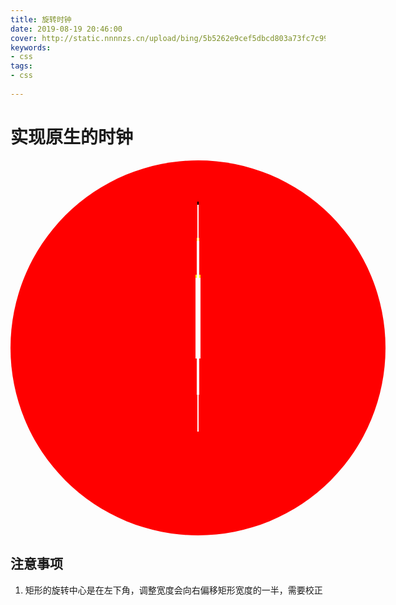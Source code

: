 ```yaml
---
title: 旋转时钟
date: 2019-08-19 20:46:00
cover: http://static.nnnnzs.cn/upload/bing/5b5262e9cef5dbcd803a73fc7c99292a.png
keywords: 
- css
tags:
- css
      
---
```

# 实现原生的时钟

<style>
    #warp{
        --scale-radius:300px;
        background:red;
        width:calc(var(--scale-radius) *2);
        height:calc(var(--scale-radius) *2);
        border-radius:100%;
        position:relative;
        margin:0 auto;
    }
    #warp *{
        margin:0;
        padding:0;
        box-sizing:border-box;
    }
    /* 刻度 */
    .scale{
        --s-width:10px;
        position:absolute;
        top:0px;
        height:calc(var(--scale-radius) *2 );
        border-top:var(--s-width) solid #000;
        border-bottom:var(--s-width) solid #000;
    }
    /* 每五分钟的刻度 */
    .scale.f{
        --f-width:5px;
        width:var(--f-width);
        left:calc(var(--scale-radius) - var(--f-width)/2)
    }
    /* 每分钟的刻度 */
    .scale.o{
        --o-width:2px;
        width:var(--o-width);
        left:calc(var(--scale-radius) - var(--o-width)/2);
    }
    /* 指针 */
    .scales .pointer{
        position:absolute;
        background-size:100% 100%;
    }
    .scales .pointer.second{
        --sec-width:2px;
        --sec-height-rate:0.8;
        --sec-height:calc((var(--scale-radius) * 2 - var(--scale-radius)/20) * var(--sec-height-rate));
        --sec-top:calc((var(--scale-radius) * 2 - var(--sec-height)) / 2 );

        width:var(--sec-width);
        height:var(--sec-height);
        top:var(--sec-top);
        left:calc(var(--scale-radius) - var(--sec-width)/2);
        border-top:5px #000 solid;
        border-bottom:100px red solid;
        background-color:#fff;
        z-index:3;
    }
    .scales .pointer.minute{
        --min-width:4px;
        --min-height-rate:0.6;
        --min-height:calc((var(--scale-radius) * 2 - var(--scale-radius)/20) * var(--min-height-rate) );
        --min-top:calc((var(--scale-radius) * 2 - var(--min-height)) / 2 );

        width:var(--min-width);
        height:var(--min-height);
        top:var(--min-top);
        left:calc(var(--scale-radius) - var(--min-width) /2);
        border-top:5px yellow solid;
        border-bottom:100px red solid;
        background-color:#fff;
        z-index:2;
    }
    .scales .pointer.hour{
        --hour-width:8px;
        --hour-height-rate:0.4;
        --hour-height:calc((var(--scale-radius) * 2 - var(--scale-radius)/20) * var(--hour-height-rate) );
        --hour-top:calc((var(--scale-radius) * 2 - var(--hour-height)) / 2 );

        width:var(--hour-width);
        height:var(--hour-height);
        top:var(--hour-top);
        left:calc(var(--scale-radius) - var(--hour-width) /2);
        border-top:5px yellow solid;
        border-bottom:100px red solid;
        background-color:#fff;
        z-index:1;
    }
</style>

<div id="warp">
<div class="scales">
    <div class="hour pointer"></div>
    <div class="minute pointer"></div>
    <div class="second pointer"></div>
</div>
</div>

## 注意事项
1. 矩形的旋转中心是在左下角，调整宽度会向右偏移矩形宽度的一半，需要校正

<script>
    const warp = $('#warp')
    for(let i=0;i<30;i++){
        let w = i%5===0?'f':'o'
        $scale = 
        `<div class="scale ${w}" style="transform:rotateZ(${i/60*360}deg)"></div>`;
        warp.find('.scales').append($scale)
    }
    setInterval(()=>{
        let t = new Date();
        let second = t.getSeconds()===0?60:t.getSeconds();
        let min = t.getMinutes();
        let hour = t.getHours()
        let secondRate = 6*second;
        let minRate = 6*min;
        let hourRate = 360/12*hour
        console.log(hourRate)
        // 0s 0deg
        // 15s 90deg
        // 30s 180deg
        // 60s 360deg
        $('.scales .second').css({'transform':`rotateZ(${secondRate}deg)`})
        $('.scales .minute').css({'transform':`rotateZ(${minRate}deg)`})
        $('.scales .hour').css({'transform':`rotateZ(${hourRate}deg)`})
    },1000)

</script>
